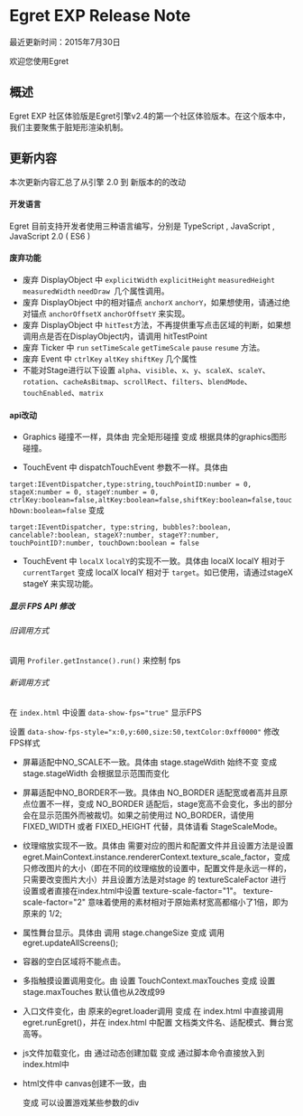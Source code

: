 Egret EXP Release Note
===============================


最近更新时间：2015年7月30日


欢迎您使用Egret

## 概述

Egret EXP 社区体验版是Egret引擎v2.4的第一个社区体验版本。在这个版本中，我们主要聚焦于脏矩形渲染机制。

## 更新内容


本次更新内容汇总了从引擎 2.0 到 新版本的的改动


#### 开发语言

Egret 目前支持开发者使用三种语言编写，分别是 TypeScript , JavaScript , JavaScript 2.0 ( ES6 )


#### 废弃功能
* 废弃 DisplayObject 中 ```explicitWidth``` ```explicitHeight``` ```measuredHeight``` ```measuredWidth``` ```needDraw ```几个属性调用。
* 废弃 DisplayObject 中的相对锚点 ```anchorX``` ```anchorY```，如果想使用，请通过绝对锚点 ```anchorOffsetX``` ```anchorOffsetY``` 来实现。
* 废弃 DisplayObject 中 ```hitTest```方法，不再提供重写点击区域的判断，如果想调用点是否在DisplayObject内，请调用 hitTestPoint
* 废弃 Ticker 中 ```run``` ```setTimeScale``` ```getTimeScale``` ```pause``` ```resume``` 方法。
* 废弃 Event 中 ```ctrlKey``` ```altKey``` ```shiftKey``` 几个属性
* 不能对Stage进行以下设置 ```alpha```、```visible```、```x```、```y```、```scaleX```、```scaleY```、```rotation```、```cacheAsBitmap```、```scrollRect```、```filters```、```blendMode```、```touchEnabled```、```matrix```

#### api改动
* Graphics 碰撞不一样，具体由
  完全矩形碰撞 变成
  根据具体的graphics图形碰撞。

* TouchEvent 中 dispatchTouchEvent 参数不一样。具体由
  
```target:IEventDispatcher,type:string,touchPointID:number = 0, stageX:number = 0, stageY:number = 0, ctrlKey:boolean=false,altKey:boolean=false,shiftKey:boolean=false,touchDown:boolean=false```  变成
  
```target:IEventDispatcher, type:string, bubbles?:boolean, cancelable?:boolean, stageX?:number, stageY?:number, touchPointID?:number, touchDown:boolean = false```

* TouchEvent 中 ```localX``` ```localY```的实现不一致。具体由
  localX localY 相对于 ```currentTarget``` 变成
  localX localY 相对于 ```target```。如已使用，请通过stageX stageY 来实现功能。

##### 显示 FPS API 修改
  
###### 旧调用方式
调用 ```Profiler.getInstance().run()``` 来控制 fps

###### 新调用方式
  在 ```index.html``` 中设置 ```data-show-fps="true"``` 显示FPS
  
  设置 ```data-show-fps-style="x:0,y:600,size:50,textColor:0xff0000"``` 修改FPS样式

* 屏幕适配中NO_SCALE不一致。具体由
  stage.stageWdith 始终不变 变成
  stage.stageWidth 会根据显示范围而变化

* 屏幕适配中NO_BORDER不一致。具体由
  NO_BORDER 适配宽或者高并且原点位置不一样，变成
  NO_BORDER 适配后，stage宽高不会变化，多出的部分会在显示范围外而被裁切。如果之前使用过 NO_BORDER，请使用 FIXED_WIDTH 或者 FIXED_HEIGHT 代替，具体请看 StageScaleMode。

* 纹理缩放实现不一致。具体由
  需要对应的图片和配置文件并且设置方法是设置 egret.MainContext.instance.rendererContext.texture_scale_factor，变成
  只修改图片的大小（即在不同的纹理缩放的设置中，配置文件是永远一样的，只需要改变图片大小）并且设置方法是对stage 的 textureScaleFactor 进行设置或者直接在index.html中设置 texture-scale-factor="1"。
  texture-scale-factor="2" 意味着使用的素材相对于原始素材宽高都缩小了1倍，即为原来的 1/2;

* 属性舞台显示。具体由
  调用 stage.changeSize 变成
  调用 egret.updateAllScreens();

* 容器的空白区域将不能点击。

* 多指触摸设置调用变化。由
  设置 TouchContext.maxTouches 变成
  设置 stage.maxTouches  默认值也从2改成99

* 入口文件变化，由
  原来的egret.loader调用 变成
  在 index.html 中直接调用 egret.runEgret()，并在 index.html 中配置 文档类文件名、适配模式、舞台宽高等。

* js文件加载变化，由
  通过动态创建加载 变成
  通过脚本命令直接放入到 index.html中

* html文件中 canvas创建不一致，由
  <div style="position:relative;" id="gameDiv"></div> 变成
  可以设置游戏某些参数的div
  <div id="lark-sample" style="margin: auto;width: 100%;height: 100%;" class="egret-player"
       data-entry-class="Main"
       data-scale-mode="showAll"
       data-orientation="auto"
       texture-scale-factor="1"
       data-orientation="portrait"
       data-content-width="480"
       data-content-height="800"
       data-show-paint-rect="false"
       data-show-fps="true"
       data-show-fps-style="x:0,y:0,size:24,textColor:0xffffff"
       data-show-log="false" data-log-filter="">
  </div>


#### 新加功能
* DisplayObject 中 mask 增加同时支持 Rectangle 和 DisplayObject。

* 屏幕适配已支持旋转，并且可以指定横竖屏。
  在index.html中
     data-orientation="auto" 设置横竖屏，具体见 OrientationMode，
     data-content-width="480" 设置宽
     data-content-height="800" 设置高

* 设置脏矩形显示区域
  在 index.html 中设置 data-show-paint-rect="false"

* 由于ts中不支持调用父类属性的方式，因此新增加api用来调用父类的属性的方式。
  egret.superSetter(this, "alpha", 1); 代替其他语言中的 super.alpha = 1;
  egret.superGetter(this, "alpha"); 代替其他语言中的 super.alpha

* 新增Bitmap smoothing属性，设置后图片会有平滑处理

* 新增Bitmap pixelHitTest属性，设置后图片支持像素点碰撞。

#### 未加入的功能
* webGL、滤镜
* native

#### 注意
* 如果调用过引擎内部的方法或者属性，请自行查找最新对应的方法或者属性。
